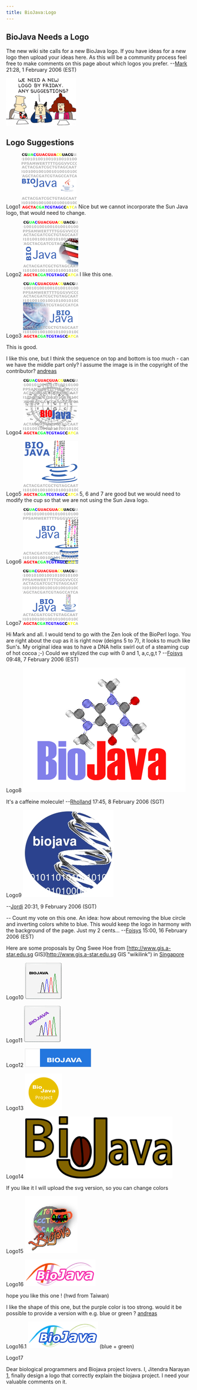```yaml
---
title: BioJava:Logo
---
```


BioJava Needs a Logo
--------------------

The new wiki site calls for a new BioJava logo. If you have ideas for a
new logo then upload your ideas here. As this will be a community
process feel free to make comments on this page about which logos you
prefer. --[Mark](User:Mark "wikilink") 21:28, 1 February 2006 (EST)

![](Dilbert_logo.png "Dilbert_logo.png")

Logo Suggestions
----------------

Logo1 ![](bio-java-logo.gif "fig:bio-java-logo.gif") Nice but we cannot
incorporate the Sun Java logo, that would need to change.

Logo2 ![](bio-java-logo-2.gif "fig:bio-java-logo-2.gif") I like this
one.

Logo3 ![](bio-java-logo-3.gif "fig:bio-java-logo-3.gif")

This is good.

I like this one, but I think the sequence on top and bottom is too
much - can we have the middle part only? I assume the image is in the
copyright of the contributor? [andreas](User:andreas "wikilink")

Logo4 ![](bio-java-logo-4.gif "fig:bio-java-logo-4.gif")

Logo5 ![](bj-logo-5.gif "fig:bj-logo-5.gif") 5, 6 and 7 are good but we
would need to modify the cup so that we are not using the Sun Java logo.

Logo6 ![](bj-log4.gif "fig:bj-log4.gif")

Logo7 ![](bj-cup1.gif "fig:bj-cup1.gif")

Hi Mark and all. I would tend to go with the Zen look of the BioPerl
logo. You are right about the cup as it is right now (deigns 5 to 7), it
looks to much like Sun's. My original idea was to have a DNA helix swirl
out of a steaming cup of hot cocoa ;-) Could we stylized the cup with 0
and 1, a,c,g,t ? --[Foisys](User:Foisys "wikilink") 09:48, 7 February
2006 (EST)

Logo8 ![](Biojava-logo-rh1.png "fig:Biojava-logo-rh1.png")

It's a caffeine molecule! --[Rholland](User::Rholland "wikilink") 17:45,
8 February 2006 (SGT)

Logo9 ![](blue_spot_logo.jpg "fig:blue_spot_logo.jpg")

--[Jordi](User::Jordi "wikilink") 20:31, 9 February 2006 (SGT)

-- Count my vote on this one. An idea: how about removing the blue
circle and inverting colors white to blue. This would keep the logo in
harmony with the background of the page. Just my 2
cents... --[Foisys](User:Foisys "wikilink") 15:00, 16 February 2006
(EST)

Here are some proposals by Ong Swee Hoe from
[http://www.gis.a-star.edu.sg
GIS](http://www.gis.a-star.edu.sg GIS "wikilink") in
[Singapore](wp:Singapore "wikilink")

Logo10 ![](OSHBiojava1.jpg "fig:OSHBiojava1.jpg")

Logo11 ![](OSHBiojava2.jpg "fig:OSHBiojava2.jpg")

Logo12 ![](OSHBiojava3.jpg "fig:OSHBiojava3.jpg")

Logo13 ![](Biojava4.jpg "fig:Biojava4.jpg")

Logo14 ![](Biojavalogo.png "fig:Biojavalogo.png")

If you like it I will upload the svg version, so you can change colors

Logo15 ![](BIOJAVA_LOGO_samiul.jpg "fig:BIOJAVA_LOGO_samiul.jpg")

Logo16 ![](Biojava_logo.gif "fig:Biojava_logo.gif")

hope you like this one ! (hwd from Taiwan)

I like the shape of this one, but the purple color is too strong. would
it be possible to provide a version with e.g. blue or green ?
[andreas](User:andreas "wikilink")

Logo16.1 ![](Biojava_logo2.gif "fig:Biojava_logo2.gif") (blue + green)

Logo17

Dear biological programmers and Biojava project lovers. I, Jitendra
Narayan [1](http://www.bioinformaticsonline.com), finally design a logo
that correctly explain the biojava project. I need your valuable
comments on it.
